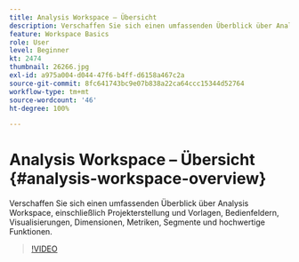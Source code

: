 ```yaml
---
title: Analysis Workspace – Übersicht
description: Verschaffen Sie sich einen umfassenden Überblick über Analysis Workspace, einschließlich Projekterstellung und Vorlagen, Bedienfeldern, Visualisierungen, Dimensionen, Metriken, Segmente und hochwertige Funktionen.
feature: Workspace Basics
role: User
level: Beginner
kt: 2474
thumbnail: 26266.jpg
exl-id: a975a004-d044-47f6-b4ff-d6158a467c2a
source-git-commit: 8fc641743bc9e07b838a22ca64ccc15344d52764
workflow-type: tm+mt
source-wordcount: '46'
ht-degree: 100%

---
```


# Analysis Workspace – Übersicht {#analysis-workspace-overview}

Verschaffen Sie sich einen umfassenden Überblick über Analysis Workspace, einschließlich Projekterstellung und Vorlagen, Bedienfeldern, Visualisierungen, Dimensionen, Metriken, Segmente und hochwertige Funktionen.

>[!VIDEO](https://video.tv.adobe.com/v/35525/?quality=12&learn=on&captions=ger)

